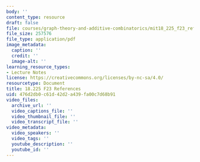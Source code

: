 ```yaml
---
body: ''
content_type: resource
draft: false
file: courses/graph-theory-and-additive-combinatorics/mit18_225_f23_references.pdf
file_size: 257576
file_type: application/pdf
image_metadata:
  caption: ''
  credit: ''
  image-alt: ''
learning_resource_types:
- Lecture Notes
license: https://creativecommons.org/licenses/by-nc-sa/4.0/
resourcetype: Document
title: 18.225 F23 References
uid: 476d2db0-c61d-42d2-a439-fa00c7d68b91
video_files:
  archive_url: ''
  video_captions_file: ''
  video_thumbnail_file: ''
  video_transcript_file: ''
video_metadata:
  video_speakers: ''
  video_tags: ''
  youtube_description: ''
  youtube_id: ''
---
```

